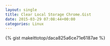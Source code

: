 ```yaml
---
layout: single                                                                                                              
title: Clear Local Storage Chrome.Gist                                                                                                                       
date: 2015-03-29 07:08:44+00:00                                                                                                                        
categories: Linux                                                                                                                
---                                                                                                                              
```


{% gist makeittotop/daca825a6ce71e6187ae %}                                                                                                           

